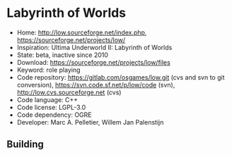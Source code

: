 # Labyrinth of Worlds

- Home: http://low.sourceforge.net/index.php, https://sourceforge.net/projects/low/
- Inspiration: Ultima Underworld II: Labyrinth of Worlds
- State: beta, inactive since 2010
- Download: https://sourceforge.net/projects/low/files
- Keyword: role playing
- Code repository: https://gitlab.com/osgames/low.git (cvs and svn to git conversion), https://svn.code.sf.net/p/low/code (svn), http://low.cvs.sourceforge.net (cvs)
- Code language: C++
- Code license: LGPL-3.0
- Code dependency: OGRE
- Developer: Marc A. Pelletier, Willem Jan Palenstijn

## Building
